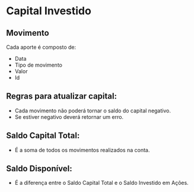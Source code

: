 # Capital Investido

## Movimento

Cada aporte é composto de:
* Data
* Tipo de movimento
* Valor 
* Id

## Regras para atualizar capital:

* Cada movimento não poderá tornar o saldo do capital negativo. 
* Se estiver negativo deverá retornar um erro.


## Saldo Capital Total:

* É a soma de todos os movimentos realizados na conta. 

## Saldo Disponível:

* É a diferença entre o Saldo Capital Total e o Saldo Investido em Ações.
